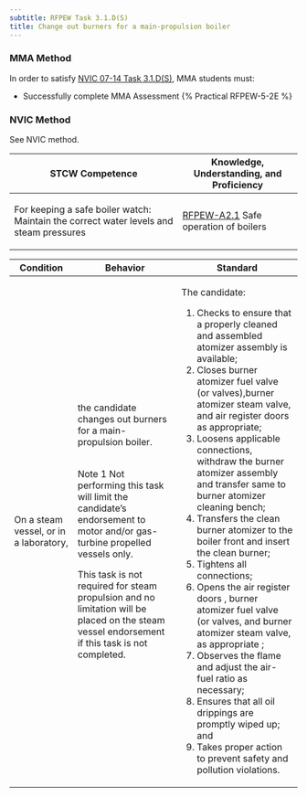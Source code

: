 ```yaml
---
subtitle: RFPEW Task 3.1.D(S) 
title: Change out burners for a main-propulsion boiler
---
```



### MMA Method

In order to satisfy  [NVIC 07-14  Task  3.1.D(S)](/stcw23/assets/images/nvic-07-14.pdf), MMA students must:

* Successfully complete MMA Assessment {% Practical RFPEW-5-2E %}


### NVIC Method

<a onclick="togglevisibility('nvic_methods')" >See NVIC method.</a>

<div id='nvic_methods' class='hide'>

<table>
<thead>
<tr>
<th class='forty'> STCW Competence </th>
<th class='sixty'> Knowledge, Understanding, and Proficiency </th>
</tr>
</thead>




<tbody>
<tr><td markdown='1'>

For keeping a safe boiler watch: Maintain the correct water levels and steam pressures

</td><td markdown='1'>

[RFPEW-A2.1](../../tables/34.html#RFPEW-A2.1) Safe operation of boilers

</td></tr>


</tbody>
</table>


<table>
<thead>
<tr><th class='twenty'>  Condition </th><th class='twenty'> Behavior </th><th  class='sixty'>Standard </th></tr>
</thead>
<tbody >



<tr><td markdown='1'>

On a steam vessel, or in a laboratory,

</td><td markdown='1'>

the candidate changes out burners for a main- propulsion boiler.

<br>

<div class="tooltip">Note 1
<span class="tooltiptext">
Not performing this task will limit the candidate’s endorsement to motor and/or gas-turbine propelled vessels only.

This task is not required for steam propulsion and no limitation will be placed on the steam vessel endorsement if this task is not completed.
</span>
</div>


</td><td markdown='1'>

The candidate:

1. Checks to ensure that a properly cleaned and assembled atomizer assembly is available;
2. Closes burner atomizer fuel valve (or valves),burner atomizer steam valve, and air register doors as appropriate;
3. Loosens applicable connections, withdraw the burner atomizer assembly and transfer same to burner atomizer cleaning bench;
4. Transfers the clean burner atomizer to the boiler front and insert the clean burner;
5. Tightens all connections;
6. Opens the air register doors , burner atomizer fuel valve (or valves, and burner atomizer steam valve, as appropriate ;
7. Observes the flame and adjust the air-fuel ratio as necessary;
8. Ensures that all oil drippings are promptly wiped up; and
9. Takes proper action to prevent safety and pollution violations.

</td></tr>
</tbody>
</table>
</div>
